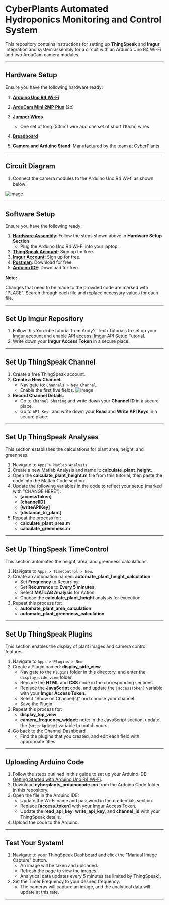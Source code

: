 # CyberPlants Automated Hydroponics Monitoring and Control System

This repository contains instructions for setting up **ThingSpeak** and **Imgur** integration and system assembly for a circuit with an Arduino Uno R4 Wi-Fi and two ArduCam camera modules.

---

## Hardware Setup

Ensure you have the following hardware ready:
1. **[Arduino Uno R4 Wi-Fi](https://store.arduino.cc/products/uno-r4-wifi)**  
2. **[ArduCam Mini 2MP Plus](https://www.arducam.com/product/arducam-2mp-spi-camera-b0067-arduino/)** (2x)
3. **[Jumper Wires](https://www.amazon.com/EDGELEC-Breadboard-Optional-Assorted-Multicolored/dp/B07GD3KDG9?dib=eyJ2IjoiMSJ9.ARCf8Zjxb1rf-cirLAcgSPqJDTpLsoPXsZMKm5Ox2vFoC0zj9Op4AOOnD0R_g79adQTcAKbplwu0Yz5ffr8vyGDxRPR408nqnbi-_Y-65AxZ3yPW7j-iT4ZOHKgx1XnVW1U-N25yIy39aDcTtyjQvUyWN0mckWizq8ArQeIoD--GEYd8tubYrjacI9TcJNWtGmPSvZEsPeICrbqgxZRlI69H1pDyuKlv_XSD3JqVFP0.KZ7-zTxqR-EtHHiuj_oSUHB2Prq7_L0vrnWHaJCn5O8&dib_tag=se&keywords=long%2Bjumper%2Bwires&qid=1733174193&sr=8-3&th=1)**
   - One set of long (50cm) wire and one set of short (10cm) wires
5. **[Breadboard](https://www.amazon.com/breadboard/s?k=breadboard)**  

6. **Camera and Arduino Stand**: Manufactured by the team at CyberPlants

---

##  Circuit Diagram

1. Connect the camera modules to the Arduino Uno R4 Wi-fi as shown below:

![image](https://github.com/user-attachments/assets/b119f0be-b8dc-4c37-8591-9a2411cdd2c9)

---

## Software Setup

Ensure you have the following ready:
1. **[Hardware Assembly](#)**: Follow the steps shown above in **Hardware Setup Section**
   - Plug the Arduino Uno R4 Wi-Fi into your laptop.
3. **[ThingSpeak Account](https://thingspeak.mathworks.com/)**: Sign up for free.  
4. **[Imgur Account](https://imgur.com/)**: Sign up for free.  
5. **[Postman](https://www.postman.com/)**: Download for free.  
6. **[Arduino IDE](https://www.arduino.cc/en/software)**: Download for free.  


**Note:** 

Changes that need to be made to the provided code are marked with "PLACE". Search through each file and replace necessary values for each file. 

---

## Set Up Imgur Repository

1. Follow this YouTube tutorial from Andy's Tech Tutorials to set up your Imgur account and enable API access: [Imgur API Setup Tutorial](https://www.youtube.com/watch?v=anfNgyplDjI&t=212s).
2. Write down your **Imgur Access Token** in a secure place.

---

## Set Up ThingSpeak Channel

1. Create a free ThingSpeak account.
2. **Create a New Channel**:
   - Navigate to: `Channels > New Channel`.
   - Enable the first five fields.
     ![image](https://github.com/user-attachments/assets/8e0089ce-1eab-40b2-8fe1-a2d695e3a5bd)
3. **Record Channel Details**:
   - Go to `Channel Sharing` and write down your **Channel ID** in a secure place.
   - Go to `API Keys` and write down your **Read** and **Write API Keys** in a secure place.

---

## Set Up ThingSpeak Analyses

This section establishes the calculations for plant area, height, and greenness.

1. Navigate to `Apps > Matlab Analysis`.
2. Create a new Matlab Analysis and name it: **calculate_plant_height**.
3. Open the **calculate_plant_height.m** file from this tutorial, then paste the code into the Matlab Code section.
4. Update the following variables in the code to reflect your setup (marked with "CHANGE HERE"):
   - **[accessToken]**
   - **[channelID]**
   - **[writeAPIKey]**
   - **[distance_to_plant]**
5. Repeat the process for:
   - **calculate_plant_area.m**
   - **calculate_greenness.m**

---

## Set Up ThingSpeak TimeControl

This section automates the height, area, and greenness calculations.

1. Navigate to `Apps > TimeControl > New`.
2. Create an automation named: **automate_plant_height_calculation**.
   - Set **Frequency** to Recurring.
   - Set **Recurrence** to **Every 5 minutes**.
   - Select **MATLAB Analysis** for Action.
   - Choose the **calculate_plant_height** analysis for execution.
3. Repeat this process for:
   - **automate_plant_area_calculation**
   - **automate_plant_greenness_calculation**

---

## Set Up ThingSpeak Plugins

This section enables the display of plant images and camera control features.

1. Navigate to `Apps > Plugins > New`.
2. Create a Plugin named: **display_side_view**.
   - Navigate to the `Plugins` folder in this directory, and enter the `display_side_view` folder.
   - Replace the **HTML** and **CSS** code in the corresponding sections.
   - Replace the **JavaScript** code, and update the `[accessToken]` variable with your **Imgur Access Token**.
   - Select "Show on Channel(s)" and choose your channel.
   - Save the Plugin.
3. Repeat this process for:
   - **display_top_view**
   - **camera_frequency_widget**: note: In the JavaScript section, update the `[writeApiKey]` variable to match yours.
4. Go back to the Channel Dashboard
   - Find the plugins that you created, and edit each field with appropriate titles

---

## Uploading Arduino Code

1. Follow the steps outlined in this guide to set up your Arduino IDE: [Getting Started with Arduino Uno R4 Wi-Fi](https://docs.arduino.cc/tutorials/uno-r4-wifi/r4-wifi-getting-started/).
2. Download **cyberplants_arduinocode.ino** from the Arduino Code folder in this repository.
3. Open the file in the Arduino IDE:
   - Update the Wi-Fi name and password in the credentials section.
   - Replace **[access_token]** with your Imgur Access Token.
   - Update the **read_api_key**, **write_api_key**, and **channel_id** with your ThingSpeak details.
4. Upload the code to the Arduino.

---

## Test Your System!

1. Navigate to your ThingSpeak Dashboard and click the "Manual Image Capture" button.
   - An image will be taken and uploaded.
   - Refresh the page to view the images.
   - Analytical data updates every 5 minutes (as limited by ThingSpeak).
2. Set the Timer Frequency to your desired frequency:
   - The cameras will capture an image, and the analytical data will update at this rate.

---
